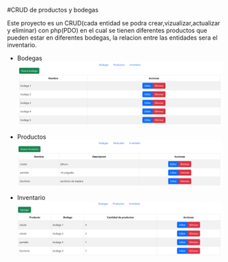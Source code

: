 #CRUD de productos y bodegas

Este proyecto es un CRUD(cada entidad se podra crear,vizualizar,actualizar y eliminar) con php(PDO) en el cual se tienen diferentes productos que pueden estar en diferentes bodegas, la relacion entre las entidades sera el inventario.
- Bodegas
![Bodegas donde se guardan los productos](./images/Bodegas.png)

- Productos
  ![imagen de la vista de los productos](./images/Productos.png)
  
- Inventario
  ![vista del invenatrio](./images/Inventario.png)
  
